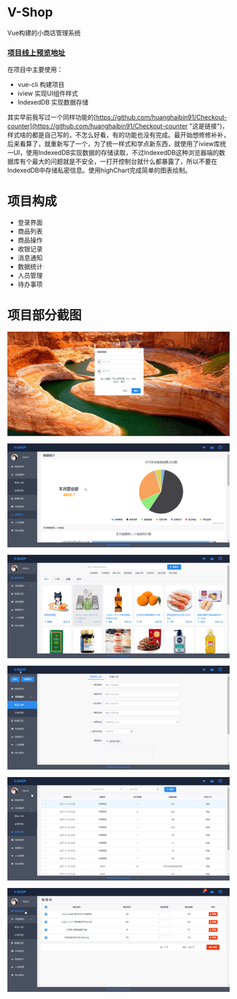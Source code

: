 # V-Shop  #
Vue构建的小商店管理系统

### [项目线上预览地址](https://huanghaibin91.github.io/V-Shop-Preview/#/) ###

在项目中主要使用：

- vue-cli 构建项目
- iview 实现UI组件样式
- IndexedDB 实现数据存储

其实早前我写过一个同样功能的[https://github.com/huanghaibin91/Checkout-counter](https://github.com/huanghaibin91/Checkout-counter "这是链接")，样式啥的都是自己写的，不怎么好看，有的功能也没有完成。最开始想修修补补，后来看算了，就重新写了一个，为了统一样式和学点新东西，就使用了iview库统一UI，使用IndexedDB实现数据的存储读取，不过IndexedDB这种浏览器端的数据库有个最大的问题就是不安全，一打开控制台就什么都暴露了，所以不要在IndexedDB中存储私密信息。使用highChart完成简单的图表绘制。

# 项目构成 #

- 登录界面
- 商品列表
- 商品操作
- 收银记录
- 消息通知
- 数据统计
- 人员管理
- 待办事项

# 项目部分截图 #

![](./images/login.png)

![](./images/data.png)

![](./images/goodslist.png)

![](./images/goodsstorage.png)

![](./images/cash.png)

![](./images/shoppingcart.png)
